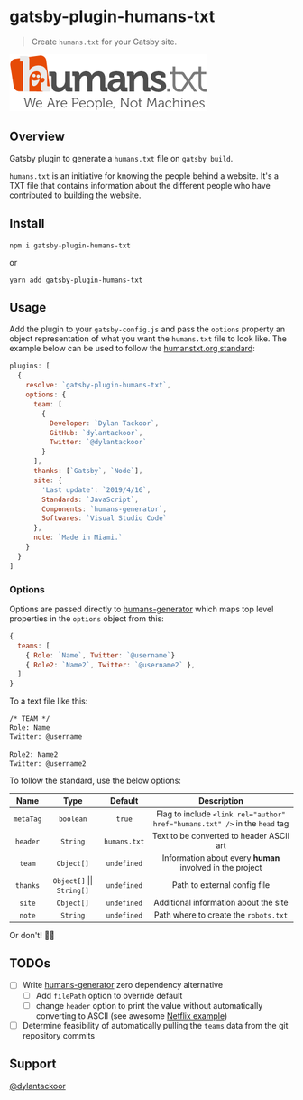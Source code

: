 # gatsby-plugin-humans-txt

> Create `humans.txt` for your Gatsby site.

![[Humans.txt](http://humanstxt.org/)](https://raw.githubusercontent.com/DylanTackoor/gatsby-plugin-humans-txt/master/humans.png)

## Overview

Gatsby plugin to generate a `humans.txt` file on `gatsby build`.

`humans.txt` is an initiative for knowing the people behind a website. It's a TXT file that contains information about the different people who have contributed to building the website.

## Install

```shell
npm i gatsby-plugin-humans-txt
```

or

```shell
yarn add gatsby-plugin-humans-txt
```

## Usage

Add the plugin to your `gatsby-config.js` and pass the `options` property an object representation of what you want the `humans.txt` file to look like. The example below can be used to follow the [humanstxt.org standard](http://humanstxt.org/Standard.html):

```javascript
plugins: [
  {
    resolve: `gatsby-plugin-humans-txt`,
    options: {
      team: [
        {
          Developer: `Dylan Tackoor`,
          GitHub: `dylantackoor`,
          Twitter: `@dylantackoor`
        }
      ],
      thanks: [`Gatsby`, `Node`],
      site: {
        'Last update': `2019/4/16`,
        Standards: `JavaScript`,
        Components: `humans-generator`,
        Softwares: `Visual Studio Code`
      },
      note: `Made in Miami.`
    }
  }
]
```

### Options

Options are passed directly to [humans-generator](https://www.npmjs.com/package/humans-generator) which maps top level properties in the `options` object from this:

```javascript
{
  teams: [
    { Role: `Name`, Twitter: `@username`}
    { Role2: `Name2`, Twitter: `@username2` },
  ]
}
```

To a text file like this:

```
/* TEAM */
Role: Name
Twitter: @username

Role2: Name2
Twitter: @username2
```

To follow the standard, use the below options:

|   Name    |            Type            |   Default    |                         Description                          |
| :-------: | :------------------------: | :----------: | :----------------------------------------------------------: |
| `metaTag` |         `boolean`          |    `true`    | Flag to include `<link rel="author" href="humans.txt" />` in the `head` tag |
| `header`  |          `String`          | `humans.txt` |           Text to be converted to header ASCII art           |
|  `team`   |         `Object[]`         | `undefined`  |  Information about every **human** involved in the project   |
| `thanks`  | `Object[]` \|\| `String[]` | `undefined`  |                 Path to external config file                 |
|  `site`   |         `Object[]`         | `undefined`  |            Additional information about the site             |
|  `note`   |          `String`          | `undefined`  |            Path where to create the `robots.txt`             |

Or don't! :man_shrugging:

## TODOs

- [ ] Write [humans-generator](https://www.npmjs.com/package/humans-generator) zero dependency alternative
  - [ ] Add `filePath` option to override default
  - [ ] change `header` option to print the value without automatically converting to ASCII (see awesome [Netflix example](https://www.netflix.com/humans.txt))
- [ ] Determine feasibility of automatically pulling the `teams` data from the git repository commits

## Support

[@dylantackoor](https://twitter.com/DylanTackoor)
